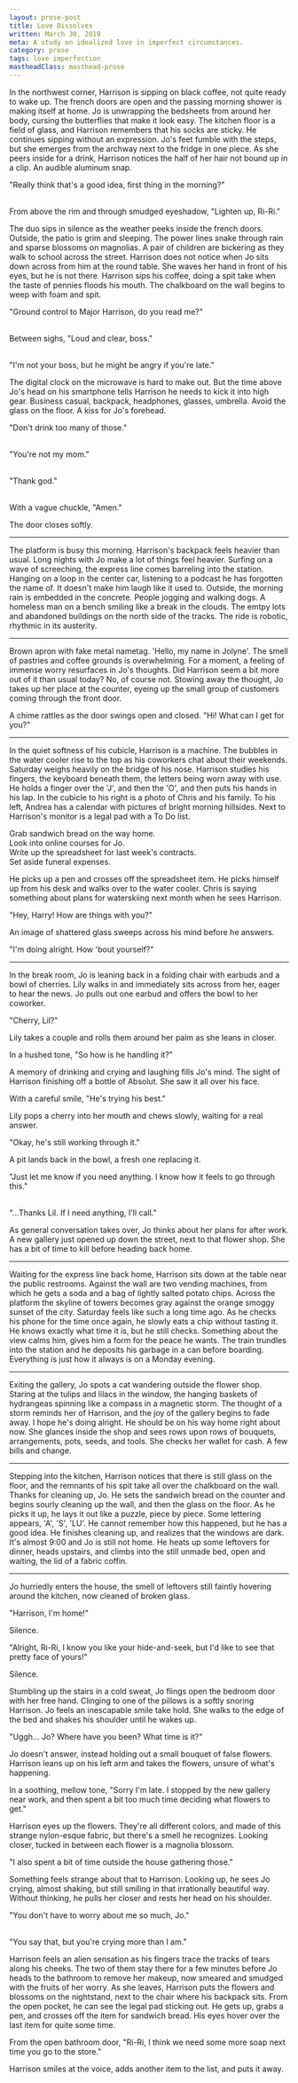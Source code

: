 ```yaml
---
layout: prose-post
title: Love Dissolves
written: March 30, 2019
meta: A study on idealized love in imperfect circumstances.
category: prose
tags: love imperfection
mastheadClass: masthead-prose
---
```


In the northwest corner, Harrison is sipping on black coffee, not quite ready to
wake up. The french doors are open and the passing morning shower is making
itself at home. Jo is unwrapping the bedsheets from around her body, cursing the
butterflies that make it look easy. The kitchen floor is a field of glass, and
Harrison remembers that his socks are sticky. He continues sipping without an
expression. Jo's feet fumble with the steps, but she emerges from the archway
next to the fridge in one piece. As she peers inside for a drink, Harrison
notices the half of her hair not bound up in a clip. An audible aluminum snap.

<div class="block-quote">
"Really think that's a good idea, first thing in the morning?" <br><br>

From above the rim and through smudged eyeshadow, "Lighten up, Ri-Ri."
</div>

The duo sips in silence as the weather peeks inside the french doors. Outside,
the patio is grim and sleeping. The power lines snake through rain and sparse
blossoms on magnolias. A pair of children are bickering as they walk to school
across the street. Harrison does not notice when Jo sits down across from him at
the round table. She waves her hand in front of his eyes, but he is not there.
Harrison sips his coffee, doing a spit take when the taste of pennies floods his
mouth. The chalkboard on the wall begins to weep with foam and spit.

<div class="block-quote">
"Ground control to Major Harrison, do you read me?" <br><br>

Between sighs, "Loud and clear, boss." <br><br>

"I'm not your boss, but he might be angry if you're late."
</div>

The digital clock on the microwave is hard to make out. But the time above Jo's
head on his smartphone tells Harrison he needs to kick it into high gear.
Business casual, backpack, headphones, glasses, umbrella. Avoid the glass on the
floor. A kiss for Jo's forehead.

<div class="block-quote">
"Don't drink too many of those." <br><br>

"You're not my mom." <br><br>

"Thank god." <br><br>

With a vague chuckle, "Amen."
</div>

The door closes softly.

---

The platform is busy this morning. Harrison's backpack feels heavier than usual.
Long nights with Jo make a lot of things feel heavier. Surfing on a wave of
screeching, the express line comes barreling into the station. Hanging on a loop
in the center car, listening to a podcast he has forgotten the name of. It
doesn't make him laugh like it used to. Outside, the morning rain is embedded in
the concrete. People jogging and walking dogs. A homeless man on a bench smiling
like a break in the clouds. The emtpy lots and abandoned buildings on the north
side of the tracks. The ride is robotic, rhythmic in its austerity.

---

Brown apron with fake metal nametag. 'Hello, my name in Jolyne'. The smell of
pastries and coffee grounds is overwhelming. For a moment, a feeling of immense
worry resurfaces in Jo's thoughts. Did Harrison seem a bit more out of it than
usual today? No, of course not. Stowing away the thought, Jo takes up her place
at the counter, eyeing up the small group of customers coming through the front
door.

<div class="block-quote">
A chime rattles as the door swings open and closed. "Hi! What can I get for you?"
</div>

---

In the quiet softness of his cubicle, Harrison is a machine. The bubbles in the
water cooler rise to the top as his coworkers chat about their weekends.
Saturday weighs heavily on the bridge of his nose. Harrison studies his fingers,
the keyboard beneath them, the letters being worn away with use. He holds a
finger over the 'J', and then the 'O', and then puts his hands in his lap. In
the cubicle to his right is a photo of Chris and his family. To his left, Andrea
has a calendar with pictures of bright morning hillsides. Next to Harrison's
monitor is a legal pad with a To Do list.

<div class="block-quote monospace">
Grab sandwich bread on the way home. <br>
Look into online courses for Jo. <br>
Write up the spreadsheet for last week's contracts. <br>
Set aside funeral expenses.
</div>

He picks up a pen and crosses off the spreadsheet item. He picks himself up from
his desk and walks over to the water cooler. Chris is saying something about
plans for waterskiing next month when he sees Harrison.

<div class="block-quote">
"Hey, Harry! How are things with you?"
</div>

An image of shattered glass sweeps across his mind before he answers.

<div class="block-quote">
"I'm doing alright. How 'bout yourself?"
</div>

---

In the break room, Jo is leaning back in a folding chair with earbuds and a bowl
of cherries. Lily walks in and immediately sits across from her, eager to hear
the news. Jo pulls out one earbud and offers the bowl to her coworker.

<div class="block-quote">
"Cherry, Lil?"
</div>

Lily takes a couple and rolls them around her palm as she leans in closer.

<div class="block-quote">
In a hushed tone, "So how is he handling it?"
</div>

A memory of drinking and crying and laughing fills Jo's mind. The sight of
Harrison finishing off a bottle of Absolut. She saw it all over his face.

<div class="block-quote">
With a careful smile, "He's trying his best."
</div>

Lily pops a cherry into her mouth and chews slowly, waiting for a real answer.

<div class="block-quote">
"Okay, he's still working through it."
</div>

A pit lands back in the bowl, a fresh one replacing it.

<div class="block-quote">
"Just let me know if you need anything. I know how it feels to go through this." <br><br>

"...Thanks Lil. If I need anything, I'll call."
</div>

As general conversation takes over, Jo thinks about her plans for after work. A
new gallery just opened up down the street, next to that flower shop. She has a
bit of time to kill before heading back home.

---

Waiting for the express line back home, Harrison sits down at the table near the
public restrooms. Against the wall are two vending machines, from which he gets
a soda and a bag of lightly salted potato chips. Across the platform the skyline
of towers becomes gray against the orange smoggy sunset of the city. Saturday
feels like such a long time ago. As he checks his phone for the time once again,
he slowly eats a chip without tasting it. He knows exactly what time it is, but
he still checks. Something about the view calms him, gives him a form for the
peace he wants. The train trundles into the station and he deposits his garbage
in a can before boarding. Everything is just how it always is on a Monday
evening.

---

Exiting the gallery, Jo spots a cat wandering outside the flower shop. Staring
at the tulips and lilacs in the window, the hanging baskets of hydrangeas
spinning like a compass in a magnetic storm. The thought of a storm reminds her
of Harrison, and the joy of the gallery begins to fade away. I hope he's doing
alright. He should be on his way home right about now. She glances inside the
shop and sees rows upon rows of bouquets, arrangements, pots, seeds, and tools.
She checks her wallet for cash. A few bills and change.

---

Stepping into the kitchen, Harrison notices that there is still glass on the
floor, and the remnants of his spit take all over the chalkboard on the wall.
Thanks for cleaning up, Jo. He sets the sandwich bread on the counter and begins
sourly cleaning up the wall, and then the glass on the floor. As he picks it up,
he lays it out like a puzzle, piece by piece. Some lettering appears, 'A', 'S',
'LU'. He cannot remember how this happened, but he has a good idea. He finishes
cleaning up, and realizes that the windows are dark. It's almost 9:00 and Jo is
still not home. He heats up some leftovers for dinner, heads upstairs, and
climbs into the still unmade bed, open and waiting, the lid of a fabric coffin.

---

Jo hurriedly enters the house, the smell of leftovers still faintly hovering
around the kitchen, now cleaned of broken glass.

<div class="block-quote">
"Harrison, I'm home!"
</div>

Silence.

<div class="block-quote">
"Alright, Ri-Ri, I know you like your hide-and-seek, but I'd like to see that pretty face of yours!"
</div>

Silence.

Stumbling up the stairs in a cold sweat, Jo flings open the bedroom door with
her free hand. Clinging to one of the pillows is a softly snoring Harrison. Jo
feels an inescapable smile take hold. She walks to the edge of the bed and
shakes his shoulder until he wakes up.

<div class="block-quote">
"Uggh... Jo? Where have you been? What time is it?"
</div>

Jo doesn't answer, instead holding out a small bouquet of false flowers.
Harrison leans up on his left arm and takes the flowers, unsure of what's
happening.

<div class="block-quote">
In a soothing, mellow tone, "Sorry I'm late. I stopped by the new gallery near work, and then spent a bit too much time deciding what flowers to get."
</div>

Harrison eyes up the flowers. They're all different colors, and made of this
strange nylon-esque fabric, but there's a smell he recognizes. Looking closer,
tucked in between each flower is a magnolia blossom.

<div class="block-quote">
"I also spent a bit of time outside the house gathering those."
</div>

Something feels strange about that to Harrison. Looking up, he sees Jo crying,
almost shaking, but still smiling in that irrationally beautiful way. Without
thinking, he pulls her closer and rests her head on his shoulder.

<div class="block-quote">
"You don't have to worry about me so much, Jo." <br><br>

"You say that, but you're crying more than I am."
</div>

Harrison feels an alien sensation as his fingers trace the tracks of tears along
his cheeks. The two of them stay there for a few minutes before Jo heads to the
bathroom to remove her makeup, now smeared and smudged with the fruits of her
worry. As she leaves, Harrison puts the flowers and blossoms on the nightstand,
next to the chair where his backpack sits. From the open pocket, he can see the
legal pad sticking out. He gets up, grabs a pen, and crosses off the item for
sandwich bread. His eyes hover over the last item for quite some time.

<div class="block-quote">
From the open bathroom door, "Ri-Ri, I think we need some more soap next time you go to the store."
</div>

Harrison smiles at the voice, adds another item to the list, and puts it away.
